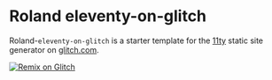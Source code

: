 # Roland eleventy-on-glitch

Roland-`eleventy-on-glitch` is a starter template for the [11ty](https://11ty.io) static site generator on [glitch.com](https://glitch.com).

[![Remix on Glitch](https://cdn.glitch.com/2703baf2-b643-4da7-ab91-7ee2a2d00b5b%2Fremix-button.svg)](https://glitch.com/edit/#!/remix/https://glitch.com/~eleventy-on-glitch)